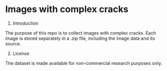 # Images with complex cracks

1. Introduction

The purpose of this repo is to collect images with complex cracks. Each image is stored separately in a .zip file, including the image data and its source.

2. License

The dataset is made available for non-commercial research purposes only.
